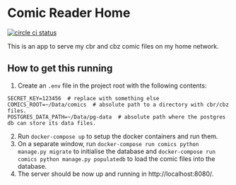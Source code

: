 # Comic Reader Home

[![circle ci status](https://circleci.com/gh/jgasteiz/comic-reader-home.svg?style=shield&circle-token=:circle-token)](https://circleci.com/gh/jgasteiz/comic-reader-home/tree/master)

This is an app to serve my cbr and cbz comic files on my home network.

## How to get this running

1. Create an `.env` file in the project root with the following contents:
```..env
SECRET_KEY=123456  # replace with something else
COMICS_ROOT=~/Data/comics  # absolute path to a directory with cbr/cbz files.
POSTGRES_DATA_PATH=~/Data/pg-data  # absolute path where the postgres db can store its data files.
```
2. Run `docker-compose up` to setup the docker containers and run them.
3. On a separate window, run `docker-compose run comics python manage.py migrate`
   to initialise the database and `docker-compose run comics python manage.py populatedb`
   to load the comic files into the database.
4. The server should be now up and running in http://localhost:8080/.
